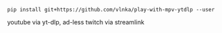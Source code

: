 `pip install git+https://github.com/vlnka/play-with-mpv-ytdlp --user`

youtube via yt-dlp, ad-less twitch via streamlink

